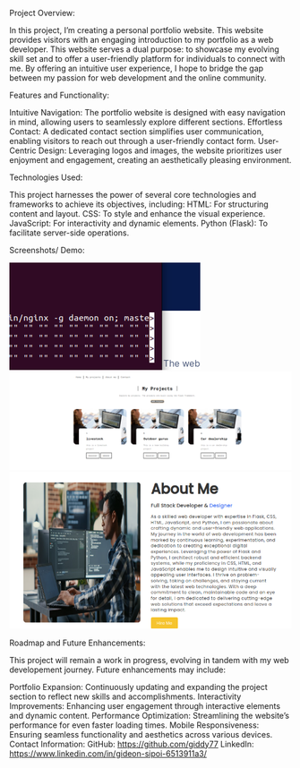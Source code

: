 Project Overview:


In this project, I’m creating a personal portfolio website. This website provides visitors with an engaging introduction to my portfolio as a web developer. This website serves a dual purpose: to showcase my evolving skill set and to offer a user-friendly platform for individuals to connect with me. By offering an intuitive user experience, I hope to bridge the gap between my passion for web development and the online community.

Features and Functionality:

Intuitive Navigation: The portfolio website is designed with easy navigation in mind, allowing users to seamlessly explore different sections.
Effortless Contact: A dedicated contact section simplifies user communication, enabling visitors to reach out through a user-friendly contact form.
User-Centric Design: Leveraging logos and images, the website prioritizes user enjoyment and engagement, creating an aesthetically pleasing environment.


Technologies Used:

This project harnesses the power of several core technologies and frameworks to achieve its objectives, including:
HTML: For structuring content and layout.
CSS: To style and enhance the visual experience.
JavaScript: For interactivity and dynamic elements.
Python (Flask): To facilitate server-side operations.

Screenshots/ Demo:

![demo1](static/assets/homepage.PNG)
![demo1](static/assets/projects.PNG)
![demo1](static/assets/about.PNG)


Roadmap and Future Enhancements:

This project will remain a work in progress, evolving in tandem with my web developement journey. Future enhancements may include:

Portfolio Expansion: Continuously updating and expanding the project section to reflect new skills and accomplishments.
Interactivity Improvements: Enhancing user engagement through interactive elements and dynamic content.
Performance Optimization: Streamlining the website’s performance for even faster loading times.
Mobile Responsiveness: Ensuring seamless functionality and aesthetics across various devices.
Contact Information:
GitHub: https://github.com/giddy77
LinkedIn: https://www.linkedin.com/in/gideon-sipoi-6513911a3/
